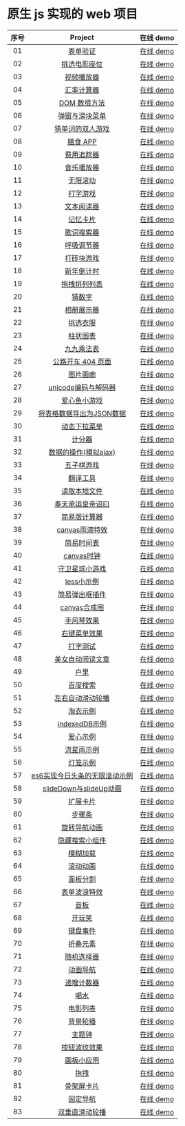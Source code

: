 # 原生 js 实现的 web 项目

| 序号 |                                                 Project                                                  |                                        在线 demo                                        |
| :--: | :------------------------------------------------------------------------------------------------------: | :-------------------------------------------------------------------------------------: |
|  01  |                [表单验证](https://github.com/eveningwater/my-web-projects/tree/master/js/1)                 |          [在线 demo](https://www.eveningwater.com/my-web-projects/js/1/)           |
|  02  |              [挑选电影座位](https://github.com/eveningwater/my-web-projects/tree/master/js/2)               |          [在线 demo](https://www.eveningwater.com/my-web-projects/js/2/)           |
|  03  |               [视频播放器](https://github.com/eveningwater/my-web-projects/tree/master/js/3)                |          [在线 demo](https://www.eveningwater.com/my-web-projects/js/3/)           |
|  04  |               [汇率计算器](https://github.com/eveningwater/my-web-projects/tree/master/js/4)                |          [在线 demo](https://www.eveningwater.com/my-web-projects/js/4/)           |
|  05  |              [DOM 数组方法](https://github.com/eveningwater/my-web-projects/tree/master/js/5)               |          [在线 demo](https://www.eveningwater.com/my-web-projects/js/5/)           |
|  06  |             [弹窗与滑块菜单](https://github.com/eveningwater/my-web-projects/tree/master/js/6)              |          [在线 demo](https://www.eveningwater.com/my-web-projects/js/6/)           |
|  07  |            [猜单词的双人游戏](https://github.com/eveningwater/my-web-projects/tree/master/js/7)             |          [在线 demo](https://www.eveningwater.com/my-web-projects/js/7/)           |
|  08  |                [膳食 APP](https://github.com/eveningwater/my-web-projects/tree/master/js/8)                 |          [在线 demo](https://www.eveningwater.com/my-web-projects/js/8/)           |
|  09  |               [费用追踪器](https://github.com/eveningwater/my-web-projects/tree/master/js/9)                |          [在线 demo](https://www.eveningwater.com/my-web-projects/js/9/)           |
|  10  |        [音乐播放器](https://github.com/eveningwater/my-web-projects/tree/master/js/10)        |     [在线 demo](https://www.eveningwater.com/my-web-projects/js/10/)     |
|  11  | [无限滚动](https://github.com/eveningwater/my-web-projects/tree/master/js/11) | [在线 demo](https://www.eveningwater.com/my-web-projects/js/11/) |
|  12  |         [打字游戏](https://github.com/eveningwater/my-web-projects/tree/master/js/12)         |     [在线 demo](https://www.eveningwater.com/my-web-projects/js/12/)      |
|  13  |  [文本阅读器](https://github.com/eveningwater/my-web-projects/tree/master/js/13)  |  [在线 demo](https://www.eveningwater.com/my-web-projects/js/13/)  |
|  14  |        [记忆卡片](https://github.com/eveningwater/my-web-projects/tree/master/js/14)        |     [在线 demo](https://www.eveningwater.com/my-web-projects/js/14/)     |
|  15  |     [歌词搜索器](https://github.com/eveningwater/my-web-projects/tree/master/js/15)      |    [在线 demo](https://www.eveningwater.com/my-web-projects/js/15/)     |
|  16  |               [呼吸调节器](https://github.com/eveningwater/my-web-projects/tree/master/js/16)               |          [在线 demo](https://www.eveningwater.com/my-web-projects/js/16/)          |
|  17  |       [打砖块游戏](https://github.com/eveningwater/my-web-projects/tree/master/js/17)       |    [在线 demo](https://www.eveningwater.com/my-web-projects/js/17/)     |
|  18  |  [新年倒计时](https://github.com/eveningwater/my-web-projects/tree/master/js/18)  |  [在线 demo](https://www.eveningwater.com/my-web-projects/js/18/)  |
|  19  |       [拖拽排列列表](https://github.com/eveningwater/my-web-projects/tree/master/js/19)       |    [在线 demo](https://www.eveningwater.com/my-web-projects/js/19/)     |
|  20  |                 [猜数字](https://github.com/eveningwater/my-web-projects/tree/master/js/20)                 |          [在线 demo](https://www.eveningwater.com/my-web-projects/js/20/)          |
|  21  |               [相册展示器](https://github.com/eveningwater/my-web-projects/tree/master/js/21)               |          [在线 demo](https://www.eveningwater.com/my-web-projects/js/21/)          |
|  22  |                [挑选衣服](https://github.com/eveningwater/my-web-projects/tree/master/js/22)                |          [在线 demo](https://www.eveningwater.com/my-web-projects/js/22/)          |
|  23  |                [柱状图表](https://github.com/eveningwater/my-web-projects/tree/master/js/23)                |          [在线 demo](https://www.eveningwater.com/my-web-projects/js/23/)          |
|  24  |               [九九乘法表](https://github.com/eveningwater/my-web-projects/tree/master/js/24)               |          [在线 demo](https://www.eveningwater.com/my-web-projects/js/24/)          |
|  25  |           [公路开车 404 页面](https://github.com/eveningwater/my-web-projects/tree/master/js/25)            |          [在线 demo](https://www.eveningwater.com/my-web-projects/js/25/)          |
|  26  |           [图片画廊](https://github.com/eveningwater/my-web-projects/tree/master/js/26)            |          [在线 demo](https://www.eveningwater.com/my-web-projects/js/26/)          |
|  27  |           [unicode编码与解码器](https://github.com/eveningwater/my-web-projects/tree/master/js/27)            |          [在线 demo](https://www.eveningwater.com/my-web-projects/js/27/)
|  28  |           [爱心鱼小游戏](https://github.com/eveningwater/my-web-projects/tree/master/js/28)            |          [在线 demo](https://www.eveningwater.com/my-web-projects/js/28/)          
|  29  |           [将表格数据导出为JSON数据](https://github.com/eveningwater/my-web-projects/tree/master/js/29)            |          [在线 demo](https://www.eveningwater.com/my-web-projects/js/29/)   
|  30  |           [动态下拉菜单](https://github.com/eveningwater/my-web-projects/tree/master/js/30)            |          [在线 demo](https://www.eveningwater.com/my-web-projects/js/30/)
|  31  |           [计分器](https://github.com/eveningwater/my-web-projects/tree/master/js/31)            |          [在线 demo](https://www.eveningwater.com/my-web-projects/js/31/)
|  32  |           [数据的操作(模拟ajax)](https://github.com/eveningwater/my-web-projects/tree/master/js/32)            |          [在线 demo](https://www.eveningwater.com/my-web-projects/js/32/)
|  33  |           [五子棋游戏](https://github.com/eveningwater/my-web-projects/tree/master/js/33)            |          [在线 demo](https://www.eveningwater.com/my-web-projects/js/33/)
|  34  |           [翻译工具](https://github.com/eveningwater/my-web-projects/tree/master/js/34)            |          [在线 demo](https://www.eveningwater.com/my-web-projects/js/34/)
|  35  |           [读取本地文件](https://github.com/eveningwater/my-web-projects/tree/master/js/35)            |          [在线 demo](https://www.eveningwater.com/my-web-projects/js/35/)
|  36  |           [奉天承运皇帝诏曰](https://github.com/eveningwater/my-web-projects/tree/master/js/36)            |          [在线 demo](https://www.eveningwater.com/my-web-projects/js/36/)    
|  37  |           [简易版计算器](https://github.com/eveningwater/my-web-projects/tree/master/js/37)            |          [在线 demo](https://www.eveningwater.com/my-web-projects/js/37/) 
|  38  |           [canvas雨滴特效](https://github.com/eveningwater/my-web-projects/tree/master/js/38)            |          [在线 demo](https://www.eveningwater.com/my-web-projects/js/38/)                  
|  39  |           [简易时间表](https://github.com/eveningwater/my-web-projects/tree/master/js/39)            |          [在线 demo](https://www.eveningwater.com/my-web-projects/js/39/)  
|  40  |           [canvas时钟](https://github.com/eveningwater/my-web-projects/tree/master/js/40)            |          [在线 demo](https://www.eveningwater.com/my-web-projects/js/40/) 
|  41  |           [守卫星球小游戏](https://github.com/eveningwater/my-web-projects/tree/master/js/41)            |          [在线 demo](https://www.eveningwater.com/my-web-projects/js/41/) 
|  42  |           [less小示例](https://github.com/eveningwater/my-web-projects/tree/master/js/42)            |          [在线 demo](https://www.eveningwater.com/my-web-projects/js/42/) 
|  43  |           [简易弹出框插件](https://github.com/eveningwater/my-web-projects/tree/master/js/43)            |          [在线 demo](https://www.eveningwater.com/my-web-projects/js/43/) 
|  44  |           [canvas合成图](https://github.com/eveningwater/my-web-projects/tree/master/js/44)            |          [在线 demo](https://www.eveningwater.com/my-web-projects/js/44/) 
|  45  |           [手风琴效果](https://github.com/eveningwater/my-web-projects/tree/master/js/45)            |          [在线 demo](https://www.eveningwater.com/my-web-projects/js/45/) 
|  46  |           [右键菜单效果](https://github.com/eveningwater/my-web-projects/tree/master/js/46)            |          [在线 demo](https://www.eveningwater.com/my-web-projects/js/46/) 
|  47  |           [打字测试](https://github.com/eveningwater/my-web-projects/tree/master/js/47)            |          [在线 demo](https://www.eveningwater.com/my-web-projects/js/47/) 
|  48  |           [美女自动阅读文章](https://github.com/eveningwater/my-web-projects/tree/master/js/48)            |          [在线 demo](https://www.eveningwater.com/my-web-projects/js/48/) 
|  49  |           [户里](https://github.com/eveningwater/my-web-projects/tree/master/js/49)            |          [在线 demo](https://www.eveningwater.com/my-web-projects/js/49/) 
|  50  |           [百度搜索](https://github.com/eveningwater/my-web-projects/tree/master/js/50)            |          [在线 demo](https://www.eveningwater.com/my-web-projects/js/50/) 
|  51  |           [左右自动滑动轮播](https://github.com/eveningwater/my-web-projects/tree/master/js/51)            |          [在线 demo](https://www.eveningwater.com/my-web-projects/js/51/) 
|  52  |           [淘衣示例](https://github.com/eveningwater/my-web-projects/tree/master/js/52)            |          [在线 demo](https://www.eveningwater.com/my-web-projects/js/52/) 
|  53  |           [indexedDB示例](https://github.com/eveningwater/my-web-projects/tree/master/js/53)            |          [在线 demo](https://www.eveningwater.com/my-web-projects/js/53/) 
|  54  |           [爱心示例](https://github.com/eveningwater/my-web-projects/tree/master/js/54)            |          [在线 demo](https://www.eveningwater.com/my-web-projects/js/54/) 
|  55  |           [流星雨示例](https://github.com/eveningwater/my-web-projects/tree/master/js/55)            |          [在线 demo](https://www.eveningwater.com/my-web-projects/js/55/) 
|  56  |           [灯笼示例](https://github.com/eveningwater/my-web-projects/tree/master/js/56)            |          [在线 demo](https://www.eveningwater.com/my-web-projects/js/56/) 
|  57  |           [es6实现今日头条的无限滚动示例](https://github.com/eveningwater/my-web-projects/tree/master/js/57)            |          [在线 demo](https://www.eveningwater.com/my-web-projects/js/57/) 
|  58  |           [slideDown与slideUp动画](https://github.com/eveningwater/my-web-projects/tree/master/js/58)            |          [在线 demo](https://www.eveningwater.com/my-web-projects/js/58) 
|  59  |           [扩展卡片](https://github.com/eveningwater/my-web-projects/tree/master/js/59)            |          [在线 demo](https://www.eveningwater.com/my-web-projects/js/59) 
|  60  |           [步骤条](https://github.com/eveningwater/my-web-projects/tree/master/js/60)            |          [在线 demo](https://www.eveningwater.com/my-web-projects/js/60) 
|  61  |           [旋转导航动画](https://github.com/eveningwater/my-web-projects/tree/master/js/61)            |          [在线 demo](https://www.eveningwater.com/my-web-projects/js/61) 
|  62  |           [隐藏搜索小组件](https://github.com/eveningwater/my-web-projects/tree/master/js/62)            |          [在线 demo](https://www.eveningwater.com/my-web-projects/js/62) 
|  63  |           [模糊加载](https://github.com/eveningwater/my-web-projects/tree/master/js/63)            |          [在线 demo](https://www.eveningwater.com/my-web-projects/js/63) 
|  64  |           [滚动动画](https://github.com/eveningwater/my-web-projects/tree/master/js/64)            |          [在线 demo](https://www.eveningwater.com/my-web-projects/js/64) 
|  65  |           [面板分割](https://github.com/eveningwater/my-web-projects/tree/master/js/65)            |          [在线 demo](https://www.eveningwater.com/my-web-projects/js/65) 
|  66  |           [表单波浪特效](https://github.com/eveningwater/my-web-projects/tree/master/js/66)            |          [在线 demo](https://www.eveningwater.com/my-web-projects/js/66) 
|  67  |           [音板](https://github.com/eveningwater/my-web-projects/tree/master/js/67)            |          [在线 demo](https://www.eveningwater.com/my-web-projects/js/67) 
|  68  |           [开玩笑](https://github.com/eveningwater/my-web-projects/tree/master/js/68)            |          [在线 demo](https://www.eveningwater.com/my-web-projects/js/68) 
|  69  |           [键盘事件](https://github.com/eveningwater/my-web-projects/tree/master/js/69)            |          [在线 demo](https://www.eveningwater.com/my-web-projects/js/69) 
|  70  |           [折叠元素](https://github.com/eveningwater/my-web-projects/tree/master/js/70)            |          [在线 demo](https://www.eveningwater.com/my-web-projects/js/70) 
|  71  |           [随机选择器](https://github.com/eveningwater/my-web-projects/tree/master/js/71)            |          [在线 demo](https://www.eveningwater.com/my-web-projects/js/71) 
|  72  |           [动画导航](https://github.com/eveningwater/my-web-projects/tree/master/js/72)            |          [在线 demo](https://www.eveningwater.com/my-web-projects/js/72) 
|  73  |           [递增计数器](https://github.com/eveningwater/my-web-projects/tree/master/js/73)            |          [在线 demo](https://www.eveningwater.com/my-web-projects/js/73)
|  74  |           [喝水](https://github.com/eveningwater/my-web-projects/tree/master/js/74)            |          [在线 demo](https://www.eveningwater.com/my-web-projects/js/74)
|  75  |           [电影列表](https://github.com/eveningwater/my-web-projects/tree/master/js/75)            |          [在线 demo](https://www.eveningwater.com/my-web-projects/js/75) 
|  76  |           [背景轮播](https://github.com/eveningwater/my-web-projects/tree/master/js/76)            |          [在线 demo](https://www.eveningwater.com/my-web-projects/js/76)
|  77  |           [主题钟](https://github.com/eveningwater/my-web-projects/tree/master/js/77)            |          [在线 demo](https://www.eveningwater.com/my-web-projects/js/77)
|  78  |           [按钮波纹效果](https://github.com/eveningwater/my-web-projects/tree/master/js/78)            |          [在线 demo](https://www.eveningwater.com/my-web-projects/js/78)
|  79  |           [画板小应用](https://github.com/eveningwater/my-web-projects/tree/master/js/79)            |          [在线 demo](https://www.eveningwater.com/my-web-projects/js/79)
|  80  |           [拖拽](https://github.com/eveningwater/my-web-projects/tree/master/js/80)            |          [在线 demo](https://www.eveningwater.com/my-web-projects/js/80)
|  81  |           [骨架屏卡片](https://github.com/eveningwater/my-web-projects/tree/master/js/81)            |          [在线 demo](https://www.eveningwater.com/my-web-projects/js/81)
|  82  |           [固定导航](https://github.com/eveningwater/my-web-projects/tree/master/js/82)            |          [在线 demo](https://www.eveningwater.com/my-web-projects/js/82)
|  83  |           [双垂直滑动轮播](https://github.com/eveningwater/my-web-projects/tree/master/js/83)            |          [在线 demo](https://www.eveningwater.com/my-web-projects/js/83)             